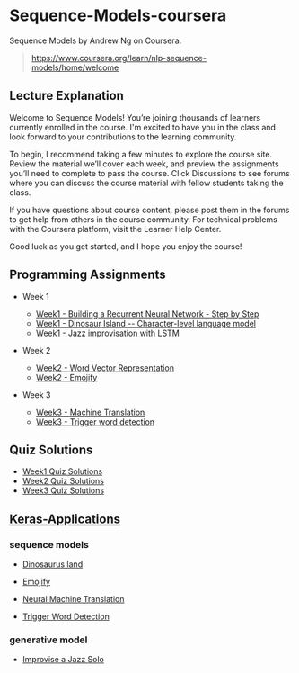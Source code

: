 # Sequence-Models-coursera

Sequence Models by Andrew Ng on Coursera.  
> https://www.coursera.org/learn/nlp-sequence-models/home/welcome

## Lecture Explanation

Welcome to Sequence Models! You’re joining thousands of learners currently enrolled in the course. I'm excited to have you in the class and look forward to your contributions to the learning community.

To begin, I recommend taking a few minutes to explore the course site. Review the material we’ll cover each week, and preview the assignments you’ll need to complete to pass the course. Click Discussions to see forums where you can discuss the course material with fellow students taking the class.

If you have questions about course content, please post them in the forums to get help from others in the course community. For technical problems with the Coursera platform, visit the Learner Help Center.

Good luck as you get started, and I hope you enjoy the course!

## Programming Assignments
- Week 1
	- [Week1 - Building a Recurrent Neural Network - Step by Step](https://github.com/gyunggyung/Sequence-Models-coursera/blob/master/Week%201/Building%20a%20Recurrent%20Neural%20Network%20-%20Step%20by%20Step/Building%2Ba%2BRecurrent%2BNeural%2BNetwork%2B-%2BStep%2Bby%2BStep%2B-%2Bv3.ipynb)
	- [Week1 - Dinosaur Island -- Character-level language model](https://github.com/gyunggyung/Sequence-Models-coursera/blob/master/Week%201/Dinosaur%20Island%20--%20Character-level%20language%20model/Dinosaurus%2BIsland%2B--%2BCharacter%2Blevel%2Blanguage%2Bmodel%2Bfinal%2B-%2Bv3.ipynb)
	- [Week1 - Jazz improvisation with LSTM](https://github.com/gyunggyung/Sequence-Models-coursera/blob/master/Week%201/Jazz%20improvisation%20with%20LSTM/Improvise%2Ba%2BJazz%2BSolo%2Bwith%2Ban%2BLSTM%2BNetwork%2B-%2Bv3.ipynb)

- Week 2
	- [Week2 - Word Vector Representation](https://github.com/gyunggyung/Sequence-Models-coursera/blob/master/Week%202/Word%20Vector%20Representation/Operations%2Bon%2Bword%2Bvectors%2B-%2Bv2.ipynb)
	- [Week2 - Emojify](https://github.com/gyunggyung/Sequence-Models-coursera/blob/master/Week%202/Emojify/Emojify%2B-%2Bv2.ipynb)

- Week 3
	- [Week3 - Machine Translation](https://github.com/gyunggyung/Sequence-Models-coursera/blob/master/Week%203/Machine%20Translation/Neural%2Bmachine%2Btranslation%2Bwith%2Battention%2B-%2Bv4.ipynb)
	- [Week3 - Trigger word detection](https://github.com/gyunggyung/Sequence-Models-coursera/blob/master/Week%203/Trigger%20word%20detection/Trigger%2Bword%2Bdetection%2B-%2Bv1.ipynb)

## Quiz Solutions

- [Week1 Quiz Solutions](https://github.com/gyunggyung/Sequence-Models-coursera/tree/master/Week%201/%ED%80%B4%EC%A6%88)
- [Week2 Quiz Solutions](https://github.com/gyunggyung/Sequence-Models-coursera/tree/master/Week%202/%ED%80%B4%EC%A6%88)
- [Week3 Quiz Solutions](https://github.com/gyunggyung/Sequence-Models-coursera/tree/master/Week%203/%ED%80%B4%EC%A6%88)


## [Keras-Applications](https://github.com/gyunggyung/Keras-Applications)

### sequence models
- [Dinosaurus land](https://github.com/gyunggyung/Sequence-Models-coursera/blob/master/Week%201/Dinosaur%20Island%20--%20Character-level%20language%20model/Dinosaurus%2BIsland%2B--%2BCharacter%2Blevel%2Blanguage%2Bmodel%2Bfinal%2B-%2Bv3.ipynb)

- [Emojify](https://github.com/gyunggyung/Sequence-Models-coursera/blob/master/Week%202/Emojify/Emojify%2B-%2Bv2.ipynb)

- [Neural Machine Translation](https://github.com/gyunggyung/Sequence-Models-coursera/blob/master/Week%203/Machine%20Translation/Neural%2Bmachine%2Btranslation%2Bwith%2Battention%2B-%2Bv4.ipynb)

- [Trigger Word Detection](https://github.com/gyunggyung/Sequence-Models-coursera/blob/master/Week%203/Trigger%20word%20detection/Trigger%2Bword%2Bdetection%2B-%2Bv1.ipynb)

### generative model 
- [Improvise a Jazz Solo](https://github.com/gyunggyung/Sequence-Models-coursera/blob/master/Week%201/Jazz%20improvisation%20with%20LSTM/Improvise%2Ba%2BJazz%2BSolo%2Bwith%2Ban%2BLSTM%2BNetwork%2B-%2Bv3.ipynb)
